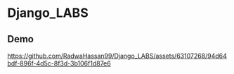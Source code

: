 # Django_LABS

## Demo


https://github.com/RadwaHassan99/Django_LABS/assets/63107268/94d64bdf-896f-4d5c-8f3d-3b106f1d87e6

